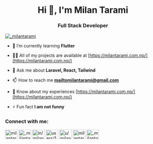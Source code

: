 <h1 align="center">Hi 👋, I'm Milan Tarami</h1>
<h3 align="center">Full Stack Developer</h3>

<p align="left"> <a href="https://twitter.com/_milantarami" target="blank"><img src="https://img.shields.io/twitter/follow/_milantarami?logo=twitter&style=for-the-badge" alt="_milantarami" /></a> </p>

- 🌱 I’m currently learning **Flutter**

- 👨‍💻 All of my projects are available at [https://milantarami.com.np/](https://milantarami.com.np/)

- 💬 Ask me about **Laravel, React, Tailwind**

- 📫 How to reach me **mailtomilantarami@gmail.com**

- 📄 Know about my experiences [https://milantarami.com.np/](https://milantarami.com.np/)

- ⚡ Fun fact **I am not funny**

<h3 align="left">Connect with me:</h3>
<p align="left">
<a href="https://dev.to/milantarami" target="blank"><img align="center" src="https://cdn.jsdelivr.net/npm/simple-icons@3.0.1/icons/dev-dot-to.svg" alt="milantarami" height="30" width="40" /></a>
<a href="https://twitter.com/_milantarami" target="blank"><img align="center" src="https://raw.githubusercontent.com/rahuldkjain/github-profile-readme-generator/master/src/images/icons/Social/twitter.svg" alt="_milantarami" height="30" width="40" /></a>
<a href="https://linkedin.com/in/in/milan-tarami-40517215b" target="blank"><img align="center" src="https://raw.githubusercontent.com/rahuldkjain/github-profile-readme-generator/master/src/images/icons/Social/linked-in-alt.svg" alt="in/milan-tarami-40517215b" height="30" width="40" /></a>
<a href="https://stackoverflow.com/users/10525009/milan-tarami" target="blank"><img align="center" src="https://raw.githubusercontent.com/rahuldkjain/github-profile-readme-generator/master/src/images/icons/Social/stack-overflow.svg" alt="users/10525009/milan-tarami" height="30" width="40" /></a>
<a href="https://codesandbox.com/u/milantarami" target="blank"><img align="center" src="https://cdn.jsdelivr.net/npm/simple-icons@3.0.1/icons/codesandbox.svg" alt="u/milantarami" height="30" width="40" /></a>
<a href="https://fb.com/milantarami.dev" target="blank"><img align="center" src="https://raw.githubusercontent.com/rahuldkjain/github-profile-readme-generator/master/src/images/icons/Social/facebook.svg" alt="milantarami.dev" height="30" width="40" /></a>
<a href="https://instagram.com/_milantarami" target="blank"><img align="center" src="https://raw.githubusercontent.com/rahuldkjain/github-profile-readme-generator/master/src/images/icons/Social/instagram.svg" alt="_milantarami" height="30" width="40" /></a>
</p>

